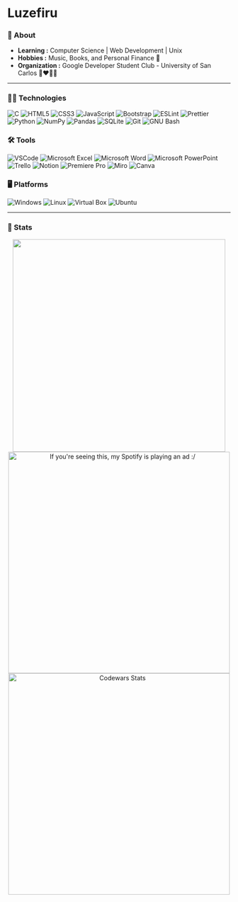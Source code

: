 # Luzefiru
### 💬 About

-  **Learning :** Computer Science | Web Development | Unix
-  **Hobbies :** Music, Books, and Personal Finance 💸
-  **Organization :** Google Developer Student Club - University of San Carlos 💙:heart:💛💚

---------------------------------------------------------------------------------------------------------------------------------------------------------------------------------
### 👨‍💻 Technologies
![C](https://img.shields.io/badge/C-00599C?style=for-the-badge&logo=c&logoColor=white)
![HTML5](https://img.shields.io/badge/HTML5-E34F26?style=for-the-badge&logo=html5&logoColor=white)
![CSS3](https://img.shields.io/badge/CSS3-1572B6?style=for-the-badge&logo=css3&logoColor=white)
![JavaScript](https://img.shields.io/badge/JavaScript-323330?style=for-the-badge&logo=javascript&logoColor=F7DF1E)
![Bootstrap](https://img.shields.io/badge/Bootstrap-563D7C?style=for-the-badge&logo=bootstrap&logoColor=white)
![ESLint](https://img.shields.io/badge/eslint-3A33D1?style=for-the-badge&logo=eslint&logoColor=white)
![Prettier](https://img.shields.io/badge/prettier-1A2C34?style=for-the-badge&logo=prettier&logoColor=F7BA3E)
![Python](https://img.shields.io/badge/Python-FFD43B?style=for-the-badge&logo=python&logoColor=blue)
![NumPy](https://img.shields.io/badge/Numpy-777BB4?style=for-the-badge&logo=numpy&logoColor=white)
![Pandas](https://img.shields.io/badge/Pandas-2C2D72?style=for-the-badge&logo=pandas&logoColor=white)
![SQLite](https://img.shields.io/badge/SQLite-07405E?style=for-the-badge&logo=sqlite&logoColor=white)
![Git](https://img.shields.io/badge/GIT-E44C30?style=for-the-badge&logo=git&logoColor=white)
![GNU Bash](https://img.shields.io/badge/GNU%20Bash-4EAA25?style=for-the-badge&logo=GNU%20Bash&logoColor=white)

### 🛠 Tools
![VSCode](https://img.shields.io/badge/VSCode-0078D4?style=for-the-badge&logo=visual%20studio%20code&logoColor=white)
![Microsoft Excel](https://img.shields.io/badge/Microsoft_Excel-217346?style=for-the-badge&logo=microsoft-excel&logoColor=white)
![Microsoft Word](https://img.shields.io/badge/Microsoft_Word-2B579A?style=for-the-badge&logo=microsoft-word&logoColor=white)
![Microsoft PowerPoint](https://img.shields.io/badge/Microsoft_PowerPoint-B7472A?style=for-the-badge&logo=microsoft-powerpoint&logoColor=white)
![Trello](https://img.shields.io/badge/Trello-0052CC?style=for-the-badge&logo=trello&logoColor=white)
![Notion](https://img.shields.io/badge/Notion-000000?style=for-the-badge&logo=notion&logoColor=white)
![Premiere Pro](https://img.shields.io/badge/Adobe%20Premiere%20Pro-9999FF?style=for-the-badge&logo=Adobe%20Premiere%20Pro&logoColor=white)
![Miro](https://img.shields.io/badge/Miro-F7C922?style=for-the-badge&logo=Miro&logoColor=050036)
![Canva](https://img.shields.io/badge/Canva-%2300C4CC.svg?&style=for-the-badge&logo=Canva&logoColor=white)

### 🖥️ Platforms
![Windows](https://img.shields.io/badge/Windows-0078D6?style=for-the-badge&logo=windows&logoColor=white)
![Linux](https://img.shields.io/badge/Linux-FCC624?style=for-the-badge&logo=linux&logoColor=black)
![Virtual Box](https://img.shields.io/badge/VirtualBox-21416b?style=for-the-badge&logo=VirtualBox&logoColor=white)
![Ubuntu](https://img.shields.io/badge/Ubuntu-E95420?style=for-the-badge&logo=ubuntu&logoColor=white)

---------------------------------------------------------------------------------------------------------------------------------------------------------------------------------
### 🚦 Stats
<p align="center">
    <img width="480" class="img" src="https://github-readme-stats.vercel.app/api/top-langs/?username=Luzefiru&layout=compact" />
    <a href="https://spotify-github-profile.vercel.app/api/view?uid=22tqn7polbzfedk6ybpe24xky&redirect=true"><img width="500" src="https://spotify-github-profile.vercel.app/api/view?uid=22tqn7polbzfedk6ybpe24xky&cover_image=true&theme=natemoo-re&show_offline=false&background_color=121212&bar_color_cover=true&bar_color=53b14f" alt="If you're seeing this, my Spotify is playing an ad :/"></a>
    <a href="https://www.codewars.com/users/Luzefiru"><img width="500" src="https://www.codewars.com/users/Luzefiru/badges/large" alt="Codewars Stats"></a>
</p>
